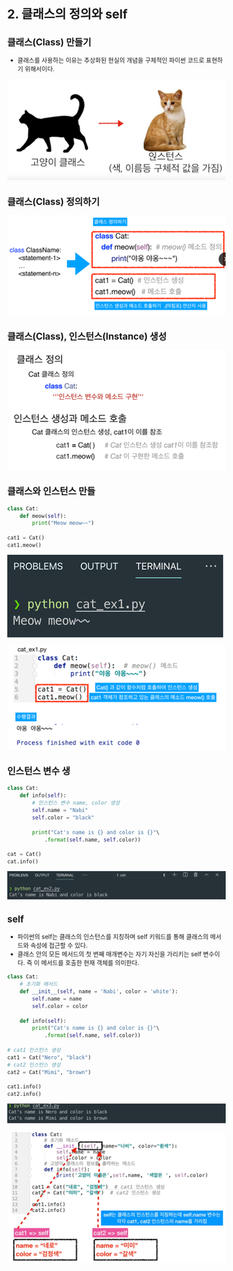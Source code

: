 # 2. 클래스의 정의와 self

## 클래스\(Class\) 만들기

* 클래스를 사용하는 이유는 추상화된 현실의 개념을 구체적인 파이썬 코드로 표현하기 위해서이다.

![](.gitbook/assets/2019-12-28-12.04.54.png)

## 클래스\(Class\) 정의하기

![](.gitbook/assets/2019-12-28-12.08.05.png)

## 클래스\(Class\), 인스턴스\(Instance\) 생성

![](.gitbook/assets/2019-12-28-12.09.06.png)

## 클래스와 인스턴스 만들

```python
class Cat:
    def meow(self):
        print("Meow meow~~")

cat1 = Cat()
cat1.meow()
```

![](.gitbook/assets/2019-12-28-12.12.58.png)

![](.gitbook/assets/2019-12-28-12.13.34.png)

## 인스턴스 변수 생

```python
class Cat:
    def info(self):
        # 인스턴스 변수 name, color 생성
        self.name = "Nabi"
        self.color = "black"
        
        print("Cat's name is {} and color is {}"\
            .format(self.name, self.color))

cat = Cat()
cat.info()
```

![](.gitbook/assets/2019-12-28-12.18.22.png)

## self

* 파이썬의 self는 클래스의 인스턴스를 지칭하며 self 키워드를 통해 클래스의 메서드와 속성에 접근할 수 있다.
* 클래스 안의 모든 메서드의 첫 번째 매개변수는 자기 자신을 가리키는 self 변수이다. 즉 이 메서드를 호출한 현재 객체를 의미한다.

```python
class Cat:
    # 초기화 메서드
    def __init__(self, name = 'Nabi', color = 'white'):
        self.name = name
        self.color = color
    
    def info(self):
        print("Cat's name is {} and color is {}"\
            .format(self.name, self.color))

# cat1 인스턴스 생성
cat1 = Cat("Nero", "black")
# cat2 인스턴스 생성
cat2 = Cat("Mimi", "brown")

cat1.info()
cat2.info()

```

![](.gitbook/assets/2019-12-28-12.27.31.png)

![](.gitbook/assets/2019-12-28-12.27.47.png)



